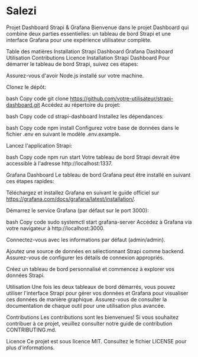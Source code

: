 # Salezi

Projet Dashboard Strapi & Grafana
Bienvenue dans le projet Dashboard qui combine deux parties essentielles: un tableau de bord Strapi et une interface Grafana pour une expérience utilisateur complète.

Table des matières
Installation
Strapi Dashboard
Grafana Dashboard
Utilisation
Contributions
Licence
Installation
Strapi Dashboard
Pour démarrer le tableau de bord Strapi, suivez ces étapes:

Assurez-vous d'avoir Node.js installé sur votre machine.

Clonez le dépôt:

bash
Copy code
git clone https://github.com/votre-utilisateur/strapi-dashboard.git
Accédez au répertoire du projet:

bash
Copy code
cd strapi-dashboard
Installez les dépendances:

bash
Copy code
npm install
Configurez votre base de données dans le fichier .env en suivant le modèle .env.example.

Lancez l'application Strapi:

bash
Copy code
npm run start
Votre tableau de bord Strapi devrait être accessible à l'adresse http://localhost:1337.

Grafana Dashboard
Le tableau de bord Grafana peut être installé en suivant ces étapes rapides:

Téléchargez et installez Grafana en suivant le guide officiel sur https://grafana.com/docs/grafana/latest/installation/.

Démarrez le service Grafana (par défaut sur le port 3000):

bash
Copy code
sudo systemctl start grafana-server
Accédez à Grafana via votre navigateur à http://localhost:3000.

Connectez-vous avec les informations par défaut (admin/admin).

Ajoutez une source de données en sélectionnant Strapi comme backend. Assurez-vous de configurer les détails de connexion appropriés.

Créez un tableau de bord personnalisé et commencez à explorer vos données Strapi.

Utilisation
Une fois les deux tableaux de bord démarrés, vous pouvez utiliser l'interface Strapi pour gérer vos données et Grafana pour visualiser ces données de manière graphique. Assurez-vous de consulter la documentation de chaque outil pour une utilisation plus avancée.

Contributions
Les contributions sont les bienvenues! Si vous souhaitez contribuer à ce projet, veuillez consulter notre guide de contribution CONTRIBUTING.md.

Licence
Ce projet est sous licence MIT. Consultez le fichier LICENSE pour plus d'informations.
